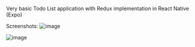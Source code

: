Very basic Todo List application with Redux implementation in React Native (Expo)

Screenshots:
![image](https://user-images.githubusercontent.com/93594492/229054379-01067bf8-c780-4417-92b6-b7f0a4bbc707.png)

![image](https://user-images.githubusercontent.com/93594492/229054462-70d9eb24-7cf5-4175-928f-4d06a4c2cf1d.png)
